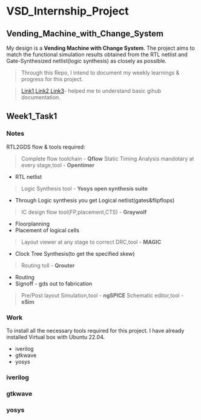 # **VSD_Internship_Project**
## Vending_Machine_with_Change_System
My design is a **Vending Machine with Change System**. The project aims to match the functional simulation results obtained from the RTL netlist and Gate-Synthesized netlist(logic synthesis) as closely as possible.

>Through this Repo, I intend to document my weekly learnings & progress for this project.

>[Link1](https://docs.github.com/en/get-started/writing-on-github/getting-started-with-writing-and-formatting-on-github/basic-writing-and-formatting-syntax),[Link2](https://www.youtube.com/watch?v=Nj87GEXxhjc),[Link3](https://gist.github.com/citrusui/07978f14b11adada364ff901e27c7f61)- helped me to understand basic gihub documentation.

##  Week1_Task1

### Notes
RTL2GDS flow & tools required:
>Complete flow toolchain - **Qflow**
 >Static Timing Analysis mandotary at every stage,tool - **Opentimer**
- RTL netlist
>Logic Synthesis tool - **Yosys open synthesis suite**
- Through Logic synthesis you get Logical netlist(gates&flipflops)
>IC design flow tool(FP,placement,CTS) - **Graywolf**
- Floorplanning
- Placement of logical cells
>Layout viewer at any stage to correct DRC,tool - **MAGIC**
- Clock Tree Synthesis(to get the specified skew)
>Routing toll - **Qrouter**
- Routing
- Signoff - gds out to fabrication
>Pre/Post layout Simulation,tool - **ngSPICE**
>Schematic editor,tool - **eSim**
### Work
To install all the necessary tools required for this project. I have already installed Virtual box with Ubuntu 22.04.
- iverilog
- gtkwave
- yosys

### iverilog

### gtkwave

### yosys

